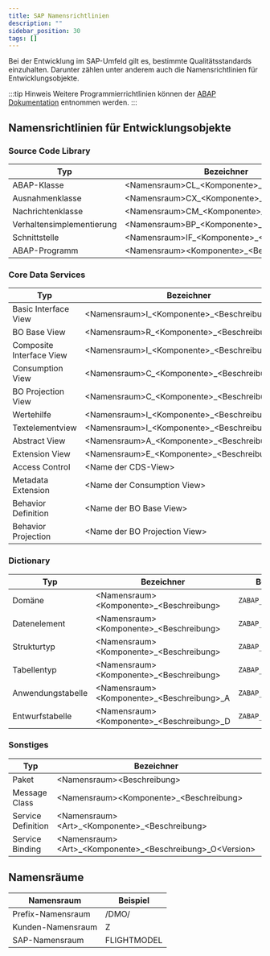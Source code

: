 ```yaml
---
title: SAP Namensrichtlinien
description: ""
sidebar_position: 30
tags: []
---
```


Bei der Entwicklung im SAP-Umfeld gilt es, bestimmte Qualitätsstandards einzuhalten. Darunter zählen unter anderem auch die Namensrichtlinien für Entwicklungsobjekte.

:::tip Hinweis
Weitere Programmierrichtlinien können der [ABAP Dokumentation](https://help.sap.com/doc/abapdocu_latest_index_htm/latest/en-US/index.htm?file=abennaming_gdl.htm) entnommen werden.
:::

## Namensrichtlinien für Entwicklungsobjekte

### Source Code Library

| Typ                       | Bezeichner                                      | Beispiel                |
| ------------------------- | ----------------------------------------------- | ----------------------- |
| ABAP-Klasse               | <Namensraum\>CL\_<Komponente\>\_<Beschreibung\> | `ZCL_ABAP_FLIGHT`       |
| Ausnahmenklasse           | <Namensraum\>CX\_<Komponente\>\_<Beschreibung\> | `ZCX_ABAP_INVALID_TYPE` |
| Nachrichtenklasse         | <Namensraum\>CM\_<Komponente\>\_<Beschreibung\> | `ZCM_ABAP_FLIGHT`       |
| Verhaltensimplementierung | <Namensraum\>BP\_<Komponente\>\_<Beschreibung\> | `ZBP_ABAP_FLIGHT`       |
| Schnittstelle             | <Namensraum\>IF\_<Komponente\>\_<Beschreibung\> | `ZIF_ABAP_PARTNER`      |
| ABAP-Programm             | <Namensraum\><Komponente\>\_<Beschreibung\>     | `ZABAP_DEMO`            |

### Core Data Services

| Typ                      | Bezeichner                                         | Beispiel                       |
| ------------------------ | -------------------------------------------------- | ------------------------------ |
| Basic Interface View     | <Namensraum\>I\_<Komponente\>\_<Beschreibung\>     | `ZI_ABAP_Flight`               |
| BO Base View             | <Namensraum\>R\_<Komponente\>\_<Beschreibung\>TP   | `ZI_ABAP_FlightTP`             |
| Composite Interface View | <Namensraum\>I\_<Komponente\>\_<Beschreibung\>     | `ZI_ABAP_FlightWithConnection` |
| Consumption View         | <Namensraum\>C\_<Komponente\>\_<Beschreibung\>     | `ZC_ABAP_Flight`               |
| BO Projection View       | <Namensraum\>C\_<Komponente\>\_<Beschreibung\>TP   | `ZC_ABAP_FlightTP`             |
| Wertehilfe               | <Namensraum\>I\_<Komponente\>\_<Beschreibung\>VH   | `ZI_ABAP_AirportVH`            |
| Textelementview          | <Namensraum\>I\_<Komponente\>\_<Beschreibung\>Text | `ZI_ABAP_AirportText`          |
| Abstract View            | <Namensraum\>A\_<Komponente\>\_<Beschreibung\>     | `ZA_ABAP_Flight`               |
| Extension View           | <Namensraum\>E\_<Komponente\>\_<Beschreibung\>     | `ZE_ABAP_Flight`               |
| Access Control           | <Name der CDS-View\>                               | `ZC_ABAP_FLIGHT`               |
| Metadata Extension       | <Name der Consumption View\>                       | `ZC_ABAP_FLIGHT`               |
| Behavior Definition      | <Name der BO Base View\>                           | `ZI_ABAP_FLIGHTTP`             |
| Behavior Projection      | <Name der BO Projection View\>                     | `ZC_ABAP_FLIGHTTP`             |

### Dictionary

| Typ               | Bezeichner                                     | Beispiel           |
| ----------------- | ---------------------------------------------- | ------------------ |
| Domäne            | <Namensraum\><Komponente\>\_<Beschreibung\>    | `ZABAP_CHAR3`      |
| Datenelement      | <Namensraum\><Komponente\>\_<Beschreibung\>    | `ZABAP_CARRIER_ID` |
| Strukturtyp       | <Namensraum\><Komponente\>\_<Beschreibung\>    | `ZABAP_FLIGHT`     |
| Tabellentyp       | <Namensraum\><Komponente\>\_<Beschreibung\>    | `ZABAP_FLIGHTS`    |
| Anwendungstabelle | <Namensraum\><Komponente\>\_<Beschreibung\>\_A | `ZABAP_FLIGHT_A`   |
| Entwurfstabelle   | <Namensraum\><Komponente\>\_<Beschreibung\>\_D | `ZABAP_FLIGHT_D`   |

### Sonstiges

| Typ                | Bezeichner                                                       | Beispiel             |
| ------------------ | ---------------------------------------------------------------- | -------------------- |
| Paket              | <Namensraum\><Beschreibung\>                                     | `ZABAP`              |
| Message Class      | <Namensraum\><Komponente\>\_<Beschreibung\>                      | `ZABAP_FLIGHT`       |
| Service Definition | <Namensraum\><Art\>\_<Komponente\>\_<Beschreibung\>              | `ZUI_ABAP_FLIGHT`    |
| Service Binding    | <Namensraum\><Art\>\_<Komponente\>\_<Beschreibung\>\_O<Version\> | `ZUI_ABAP_FLIGHT_O4` |

## Namensräume

| Namensraum        | Beispiel    |
| ----------------- | ----------- |
| Prefix-Namensraum | /DMO/       |
| Kunden-Namensraum | Z           |
| SAP-Namensraum    | FLIGHTMODEL |
